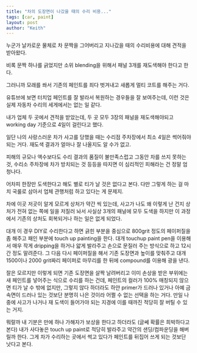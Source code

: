 ```yaml
---
title: "차의 도장면이 나갔을 때의 수리 비용..."
tags: [car, paint]
layout: post
author: "Keith"
---
```


누군가 날카로운 물체로 차 문짝을 그어버리고 지나갔을 때의 수리비용에 대해 견적을 받아왔다.

비록 문짝 하나를 긁었지만 소위 blending을 위해서 패널 3개를 재도색해야 한다고 한다. 

그러니까 모래를 쏴서 기존의 페인트를 죄다 벗겨내고 새롭게 멀티 코트를 해주는 거다. 

유튜브에 보면 터치업 페인트를 잘 발라서 복원하는 경우들을 잘 보여주는데, 이런 것은 실제 자동차 수리의 세게에서는 없는 일 같다.

내가 업체 두 곳에서 견적을 받았는데, 두 곳 모두 3장의 패널을 재도색해야되고 working day 기준으로 4일이 걸린다고 했다.

일단 나의 사랑스러운 차가 사고를 당했을 때는 수리점 주차장에서 최소 4일은 썩어줘야 되는 거다. 재도색 결과가 얼마나 잘 나올지도 알 수가 없고.

피해의 규모나 액수보다도 수리 결과의 품질이 불만족스럽고 그동안 차를 쓰지 못하는 것, 수리소 주차장에 차가 방치되는 것 등등을 따지면 이 심리적인 피해라는 건 정말 엄청나다.

어차피 한장만 도색한다고 해도 별로 티가 날 것은 없다고 본다. 다만 그렇게 하는 걸 마치 국룰로 삼아서 업체 관행처럼 하고 있다는 게 문제지.

차에 이곳 저곳이 알게 모르게 상처가 약간 씩 있는데, 사고가 나도 왜 이렇게 난 건지 상처가 전혀 없는 쪽에 일을 저질러 놔서 사실상 3개의 패널에 모두 도색을 하지만 이 과정에서 기존의 상처도 회복되거나 하는 일은 없게 되었다. 

대개 이 경우 DIY로 수리한다고 하면 긁힌 부분을 중심으로 800grit 정도의 페이퍼질을 좀 해주고 패인 부분에 touch up painting을 한다. 대개 touchup paint pen을 이용해서 매우 작게 dripping을 하거나 얇게 발라주고 손으로 문질러 주는 방식으로 하고 12시간 정도 말려준다. 그 다음 다시 페이퍼질을 해서 기존 도장면과 높이를 맞춰주고 대개 1500이나 2000 grit짜리 페이퍼로 마무리를 한 뒤에 compound를 이용해 광을 낸다. 

잘은 모르지만 이렇게 되면 기존 도장면을 살짝 날려버리고 이미 손상을 받은 부위에는 새 페인트를 넣어주는 식으로 수리를 하는 건데, 페인트의 컬러가 100% 매칭되지 않으면 티가 날 수 밖에 없지만, 그렇지 않다 하더라도 하얀 primer가 드러나 있거나 아예 금속면이 드러나 있는 것보단 분명히 나은 것이라 어쩔 수 없는 선택을 하는 거다. 만일 나중에 사고가 나거나 재 도색이 들어가야 되는 지경에 이를 때까진 적당히 잘 버틸 수 있는 거지.

뭐랄까 내 기분은 만에 하나 가해자가 보상을 한다고 하더라도 (글쎄 확률은 희박하다고 본다) 내가 사다놓은 touch up paint로 적당히 발라주고 약간의 샌딩/컴파운딩을 해버릴까 한다. 그게 차가 수리하는 곳에서 썩고 있다가 페인트를 뒤집어 쓰게 되는 것보단 낫다고 본다. 